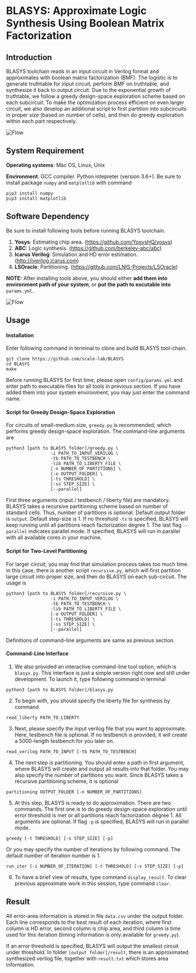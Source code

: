 # BLASYS: Approximate Logic Synthesis Using Boolean Matrix Factorization

## Introduction
BLASYS toolchain reads in an input circuit in Verilog format and approximates with boolean matrix factorization (BMF). The logistic is to generate truthtable for input circuit, perform BMF on truthtable, and synthesize it back to output circuit. Due to the exponential growth of truthtable, we follow a greedy design-space exploration scheme based on each subcircuit. To make the optimization process efficient on even larger circuit, we also develop an additional script to first partition into subcircuits in proper size (based on number of cells), and then do greedy exploration within each part respectively.

![Flow](https://github.com/scale-lab/BLASYS/blob/master/doc/BMF.png?raw=true)

## System Requirement
**Operating systems**: Mac OS, Linux, Unix

**Environment**: GCC compiler. Python intepreter (version 3.6+). Be sure to install package ``numpy`` and ``matplotlib`` with command 
```
pip3 install numpy
pip3 install matplotlib
```

## Software Dependency
Be sure to install following tools before running BLASYS toolchain.
1. **Yosys**: Estimating chip area. (https://github.com/YosysHQ/yosys)
2. **ABC**: Logic synthesis. (https://github.com/berkeley-abc/abc)
3. **Icarus Verilog**: Simulation and HD error estimation. (http://iverilog.icarus.com)
4. **LSOracle**: Partitioning. (https://github.com/LNIS-Projects/LSOracle)

**NOTE:** After installing tools above, you should either **add them into environment path of your system**, or **put the path to excutable into** ``params.yml``.

![Flow](https://github.com/scale-lab/BLASYS/blob/master/doc/flow.png?raw=true)

## Usage
#### Installation
Enter following command in terminal to clone and build BLASYS tool-chain.
```
git clone https://github.com/scale-lab/BLASYS
cd BLASYS
make
```
Before running BLASYS for first time, please open ``config/params.yml`` and enter path to executable files for all tools in previous section. If you have added them into your system environment, you may just enter the command name.

#### Script for Greedy Design-Space Exploration
For circuits of small-medium size, ``greedy.py`` is recommended, which performs greedy design-space exploration. The command-line arguments are
```
python3 [path to BLASYS folder]/greedy.py \
                 -i PATH_TO_INPUT_VERILOG \
                 -tb PATH_TO_TESTBENCH \
                 -lib PATH_TO_LIBERTY_FILE \
                 [-n NUMBER_OF_PARTITIONS] \
                 [-o OUTPUT_FOLDER] \
                 [-ts THRESHOLD] \
                 [-ss STEP_SIZE] \
                 [--parallel]
```
First three arguments (input / testbench / liberty file) are mandatory. BLASYS takes a recursive partitioning scheme based on number of standard cells. Thus, number of partitions is optional. Default output folder is ``output``. Default step-size is 1. If no threshold ``-ts`` is specified, BLASYS will keep running until all partitions reach factorization degree 1. The last flag ``--parallel`` indicates parallel mode. If specified, BLASYS will run in parallel with all available cores in your machine.

#### Script for Two-Level Partitioning
For larger circuit, you may find that simulation process takes too much time. in this case, there is another script ``recursive.py``, which will first partition large circuit into proper size, and then do BLASYS on each sub-circuit. The usage is
```
python3 [path to BLASYS folder]/recursive.py \
                 -i PATH_TO_INPUT_VERILOG \
                 -tb PATH_TO_TESTBENCH \
                 -lib PATH_TO_LIBERTY_FILE \
                 [-o OUTPUT_FOLDER] \
                 [-ts THRESHOLD] \
                 [-ss STEP_SIZE] \
                 [--parallel]

```
Definitions of command-line arguments are same as previous section.

#### Command-Line Interface
1. We also provided an interactive command-line tool option, which is ``blasys.py``. This interface is just a simple version right now and still under development. To launch it, type following command in terminal
````
python3 [path to BLASYS folder]/blasys.py
````
2. To begin with, you should specify the liberty file for synthesis by command
````
read_liberty PATH_TO_LIBERTY
````
3. Next, please specify the input verilog file that you want to approximate. Here, testbench file is optional. If no testbench is provided, it will create a 5000-length testbench for you later on.
```
read_verilog PATH_TO_INPUT [-tb PATH_TO_TESTBENCH]
```
4. The next step is partitioning. You should enter a path in first argument, where BLASYS will create and output all results into that folder. You may also specify the number of partitions you want. Since BLASYS takes a recursive partitioning scheme, it is optional
```
partitioning OUTPUT_FOLDER [-n NUMBER_OF_PARTITIONS]
```
5. At this step, BLASYS is ready to do approximation. There are two commands. The first one is to do greedy design-space exploration until error threshold is met or all partitions reach factorization degree 1. All arguments are optional. If flag ``-p`` is specified, BLASYS will run in parallel mode.
```
greedy [-t THRESHOLD] [-s STEP_SIZE] [-p]
```
Or you may specify the number of iterations by following command. The default number of iteration number is 1.
```
run_iter [-i NUMBER_OF_ITERATION] [-t THRESHOLD] [-s STEP_SIZE] [-p]
```
6. To have a brief view of results, type command ``display_result``. To clear previous approximate work in this session, type command ``clear``.

## Result
All error-area information is stored in file ``data.csv`` under the output folder. Each line corresponds to the best result of each iteration, where first column is HD error, second column is chip area, and third column is time used for this iteration (timing information is only available for ``greedy.py``).

If an error threshold is specified, BLASYS will output the smallest circuit under threshold. In folder ``[output folder]/result``,  there is an approximated synthesized verilog file, together with ``result.txt`` which stores area information.
